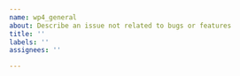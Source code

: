 ```yaml
---
name: wp4_general
about: Describe an issue not related to bugs or features
title: ''
labels: ''
assignees: ''

---
```



